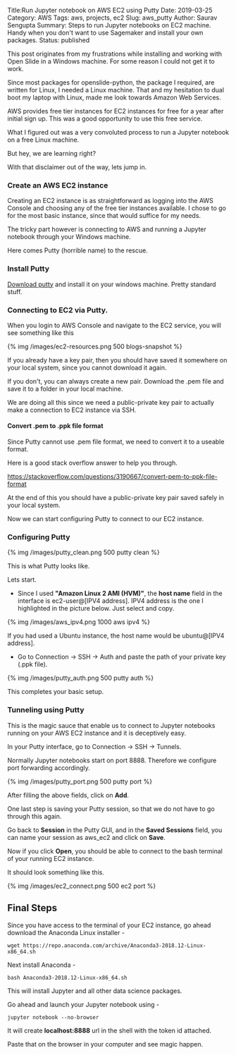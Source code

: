 Title:Run Jupyter notebook on AWS EC2 using Putty
Date: 2019-03-25
Category: AWS
Tags: aws, projects, ec2
Slug: aws_putty
Author: Saurav Sengupta
Summary: Steps to run Jupyter notebooks on EC2 machine. Handy when you don't want to use Sagemaker and install your own packages.
Status: published

This post originates from my frustrations while installing and working with Open Slide in a Windows machine. For some reason I could not get it to work.

Since most packages for openslide-python, the package I required, are written for Linux, I needed a Linux machine. That and my hesitation to dual boot my laptop with Linux, made me look towards Amazon Web Services.

AWS provides free tier instances for EC2 instances for free for a year after initial sign up. This was a good opportunity to use this free service.

What I figured out was a very convoluted process to run a Jupyter notebook on a free Linux machine.

But hey, we are learning right?

With that disclaimer out of the way, lets jump in.

### Create an AWS EC2 instance

Creating an EC2 instance is as straightforward as logging into the AWS Console and choosing any of the free tier instances available. I chose to go for the most basic instance, since that would suffice for my needs.

The tricky part however is connecting to AWS and running a Jupyter notebook through your Windows machine.

Here comes Putty (horrible name) to the rescue.

### Install Putty
 
[Download putty](https://www.putty.org/) and install it on your windows machine. Pretty standard stuff.

### Connecting to EC2 via Putty.

When you login to AWS Console and navigate to the EC2 service, you will see something like this

{% img /images/ec2-resources.png 500 blogs-snapshot %}

If you already have a key pair, then you should have saved it somewhere on your local system, since you cannot download it again. 

If you don't, you can always create a new pair. Download the .pem file and save it to a folder in your local machine.

We are doing all this since we need a public-private key pair to actually make a connection to EC2 instance via SSH.

#### Convert .pem to .ppk file format

Since Putty cannot use .pem file format, we need to convert it to a useable format.

Here is a good stack overflow answer to help you through.

<https://stackoverflow.com/questions/3190667/convert-pem-to-ppk-file-format>

At the end of this you should have a public-private key pair saved safely in your local system.

Now we can start configuring Putty to connect to our EC2 instance.

### Configuring Putty

{% img /images/putty_clean.png 500 putty clean %}

This is what Putty looks like.

Lets start.

* Since I used **"Amazon Linux 2 AMI (HVM)"**, the **host name** field in the interface is ec2-user@[IPV4 address]. IPV4 address is the one I highlighted in the  picture below. Just select and copy.

{% img /images/aws_ipv4.png 1000 aws ipv4 %}

If you had used a Ubuntu instance, the host name would be ubuntu@[IPV4 address].

* Go to Connection -> SSH -> Auth and paste the path of your private key (.ppk file).
   
{% img /images/putty_auth.png 500 putty auth %}

This completes your basic setup.

### Tunneling using Putty

This is the magic sauce that enable us to connect to Jupyter notebooks running on your AWS EC2 instance and it is deceptively easy.

In your Putty interface, go to Connection -> SSH -> Tunnels.

Normally Jupyter notebooks start on port 8888. Therefore we configure port forwarding accordingly.

{% img /images/putty_port.png 500 putty port %}

After filling the above fields, click on **Add**.

One last step is saving your Putty session, so that we do not have to go through this again.

Go back to **Session** in the Putty GUI, and in the **Saved Sessions** field, you can name your session as aws_ec2 and click on **Save**.

Now if you click **Open**, you should be able to connect to the bash terminal of your running EC2 instance.

It should look something like this.

{% img /images/ec2_connect.png 500 ec2 port %}

## Final Steps

Since you have access to the terminal of your EC2 instance, go ahead download the Anaconda Linux installer -

```
wget https://repo.anaconda.com/archive/Anaconda3-2018.12-Linux-x86_64.sh
```

Next install Anaconda -

```
bash Anaconda3-2018.12-Linux-x86_64.sh
```

This will install Jupyter and all other data science packages.

Go ahead and launch your Jupyter notebook using -

```
jupyter notebook --no-browser
```

It will create **localhost:8888** url in the shell with the token id attached. 

Paste that on the browser in your computer and see magic happen.

